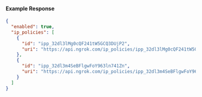 <!-- Code generated for API Clients. DO NOT EDIT. -->

#### Example Response

```json
{
  "enabled": true,
  "ip_policies": [
    {
      "id": "ipp_32dl3lMg0cQF241tW5GCQ3DUjP2",
      "uri": "https://api.ngrok.com/ip_policies/ipp_32dl3lMg0cQF241tW5GCQ3DUjP2"
    },
    {
      "id": "ipp_32dl3m4SeBFlgwFoY963ln741Zn",
      "uri": "https://api.ngrok.com/ip_policies/ipp_32dl3m4SeBFlgwFoY963ln741Zn"
    }
  ]
}
```
